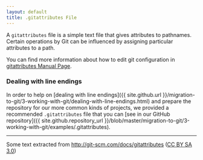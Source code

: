 ```yaml
---
layout: default
title: .gitattributes File
---
```


A `gitattributes` file is a simple text file that gives attributes to pathnames. Certain operations by Git can be influenced by assigning particular attributes to a path. 

You can find more information about how to edit git configuration in [gitattributes Manual Page](http://git-scm.com/docs/gitattributes). 

### Dealing with line endings

In order to help on [dealing with line endings]({{ site.github.url }}/migration-to-git/3-working-with-git/dealing-with-line-endings.html) and prepare the repository for our more common kinds of projects, we provided a recommended `.gitattributes` file that you can [see in our GitHub repository]({{ site.github.repository_url }}/blob/master/migration-to-git/3-working-with-git/examples/.gitattributes).


---

Some text extracted from <http://git-scm.com/docs/gitattributes> ([CC BY SA 3.0](http://creativecommons.org/licenses/by-nc-sa/3.0/))